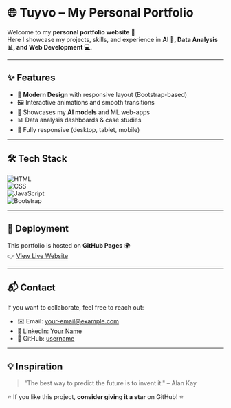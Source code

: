# 🌐 Tuyvo – My Personal Portfolio  

Welcome to my **personal portfolio website** 🚀  
Here I showcase my projects, skills, and experience in **AI 🤖, Data Analysis 📊, and Web Development 💻**.  

---

## ✨ Features  
- 🎨 **Modern Design** with responsive layout (Bootstrap-based)  
- 🖼️ Interactive animations and smooth transitions  
- 🤖 Showcases my **AI models** and ML web-apps  
- 📊 Data analysis dashboards & case studies  
- 📱 Fully responsive (desktop, tablet, mobile)  

---

## 🛠️ Tech Stack  
![HTML](https://img.shields.io/badge/HTML5-E34F26?style=for-the-badge&logo=html5&logoColor=white)  
![CSS](https://img.shields.io/badge/CSS3-1572B6?style=for-the-badge&logo=css3&logoColor=white)  
![JavaScript](https://img.shields.io/badge/JavaScript-F7DF1E?style=for-the-badge&logo=javascript&logoColor=black)  
![Bootstrap](https://img.shields.io/badge/Bootstrap-7952B3?style=for-the-badge&logo=bootstrap&logoColor=white)  

---

## 🚀 Deployment  
This portfolio is hosted on **GitHub Pages** 🌍  
👉 [View Live Website](https://username.github.io/portfolio/)  

---

## 📬 Contact  
If you want to collaborate, feel free to reach out:  

- ✉️ Email: [your-email@example.com](mailto:your-email@example.com)  
- 💼 LinkedIn: [Your Name](https://www.linkedin.com/in/yourprofile)  
- 🐙 GitHub: [username](https://github.com/username)  

---

## 💡 Inspiration  
> "The best way to predict the future is to invent it." – Alan Kay  

⭐ If you like this project, **consider giving it a star** on GitHub! ⭐  
